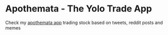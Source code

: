 # Apothemata - The Yolo Trade App
Check my [apothemata app](https://share.streamlit.io/ngocuong0105/apothemata/apothemata.py) trading stock based on tweets, reddit posts and memes
